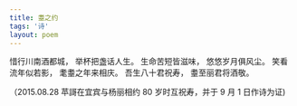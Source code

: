 ```yaml
---
title: 耋之约
tags: '诗'
layout: poem
---
```


惜行川南酒都城， 举杯把盏话人生。
生命苦短皆滋味， 悠悠岁月俱风尘。
笑看流年似若影， 耄耋之年来相庆。
吾生八十君祝寿， 耋至丽君将酒敬。

（2015.08.28 苹謌在宜宾与杨丽相约 80 岁时互祝寿，并于 9 月 1 日作诗为证)
